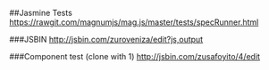 ##Jasmine Tests
https://rawgit.com/magnumjs/mag.js/master/tests/specRunner.html

###JSBIN
http://jsbin.com/zuroveniza/edit?js,output

###Component test (clone with 1)
http://jsbin.com/zusafoyito/4/edit
